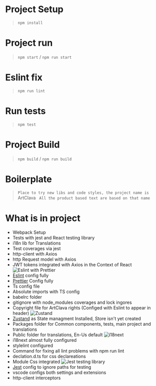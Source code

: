 # Project Setup
> `npm install`
# Project run
> `npm start` /
> `npm run start`
# Eslint fix
> `npm run lint`
# Run tests
> `npm test`
# Project Build
> `npm build` /
> `npm run build`
# Boilerplate
> `Place to try new libs and code styles, the project name is `ArtClava` `
> `All the product based text are based on that name`
# What is in project
- Webpack Setup
- Tests with jest and React testing library
- i18n lib for Translations
- Test coverages via jest
- http-client with Axios
- http Request model with Axios
- JWT tokens integrated with Axios in the Context of React
![Eslint with Prettier](https://res.cloudinary.com/practicaldev/image/fetch/s--fvn_NHPr--/c_imagga_scale,f_auto,fl_progressive,h_420,q_auto,w_1000/https://dev-to-uploads.s3.amazonaws.com/uploads/articles/f7tb15oeuzv2qu8du4sl.png)
- [Eslint](https://eslint.org/) config fully
- [Prettier](https://prettier.io/) Config fully
- Ts config file
- Absolute imports with TS config
- babelrc folder
- gitignore with node_modules coverages and lock ingores
- Copyright file for ArtClava rights (Configed with Eslint to appear in header)
![Zustand](https://miro.medium.com/max/800/1*fKV3_Y4usDYZKPsNp1yCvA.png)
- [Zustand](https://github.com/pmndrs/zustand) as State managment Installed, Store isn't yet created
- Packages folder for Common components, tests, main project and translations
- Public folder for translations, En-Us default
![i18next](https://miro.medium.com/max/1024/1*YiE_INHt8DpBjgAz6iRuAQ.jpeg)
- i18next almost fully configured
- stylelint configured
- Command for fixing all lint problems with npm run lint
- declation.d.ts for css declareations
- Module Css integrated
![Jest testing library](https://www.freecodecamp.org/news/content/images/2020/03/cover-3.png)
- [Jest](https://jestjs.io/docs/tutorial-react) config to ignore paths for testing
- vscode configs both settings and extensions
- http-client interceptors
